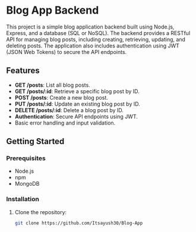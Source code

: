 # Blog App Backend

This project is a simple blog application backend built using Node.js, Express, and a database (SQL or NoSQL). The backend provides a RESTful API for managing blog posts, including creating, retrieving, updating, and deleting posts. The application also includes authentication using JWT (JSON Web Tokens) to secure the API endpoints.

## Features

- **GET /posts**: List all blog posts.
- **GET /posts/:id**: Retrieve a specific blog post by ID.
- **POST /posts**: Create a new blog post.
- **PUT /posts/:id**: Update an existing blog post by ID.
- **DELETE /posts/:id**: Delete a blog post by ID.
- **Authentication**: Secure API endpoints using JWT.
- Basic error handling and input validation.

## Getting Started

### Prerequisites

- Node.js 
- npm 
- MongoDB

### Installation

1. Clone the repository:

   ```bash
   git clone https://github.com/Itsayush30/Blog-App
